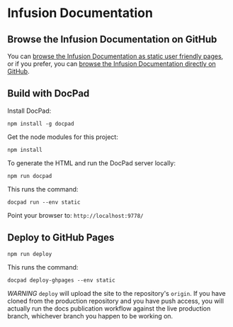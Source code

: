 # Infusion Documentation

## Browse the Infusion Documentation on GitHub

You can [browse the Infusion Documentation as static user friendly pages](http://docs.fluidproject.org/infusion/), or if
you prefer, you can [browse the Infusion Documentation directly on GitHub](src/documents).

## Build with DocPad

Install DocPad:

```shell
npm install -g docpad
```

Get the node modules for this project:

```shell
npm install
```

To generate the HTML and run the DocPad server locally:

```shell
npm run docpad
```

This runs the command:

```shell
docpad run --env static
```

Point your browser to: `http://localhost:9778/`

## Deploy to GitHub Pages

```shell
npm run deploy
```

This runs the command:

```shell
docpad deploy-ghpages --env static
```

*WARNING* `deploy` will upload the site to the repository's `origin`. If you have cloned
from the production repository and you have push access, you will actually run the docs publication
workflow against the live production branch, whichever branch you happen to be working on.
